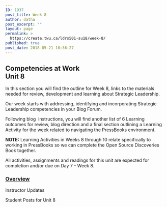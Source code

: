 ```yaml
---
ID: 1937
post_title: Week 8
author: datha
post_excerpt: ""
layout: page
permalink: >
  https://create.twu.ca/ldrs501-su18/week-8/
published: true
post_date: 2018-05-21 10:36:27
---
```




<!--themify_builder_static--><h2>Competencies at Work<br/>Unit 8</h2>
 <p>In this section you will find the outline for Week 8, links to the materials needed for review, development and learning about Strategic Leadership.

 Our week starts with addressing, identifying and incorporating Strategic Leadership competencies in your Blog Forum.

 Following blog  instructions, you will find another list of 6 Learning outcomes for review, blog direction and a final section outlining a Learning Activity for the week related to navigating the PressBooks environment.

 <strong>NOTE:</strong> Learning Activities in Weeks 8 through 10 relate specifically to working in PressBooks so we can complete the Open Source Discoveries Book together.

 All activities, assignments and readings for this unit are expected for completion and/or due on Day 7 - Week 8.</p>

 <a href="https://create.twu.ca/ldrs501-su18/unit-8/" >

 </a>
 <h3><a href="https://create.twu.ca/ldrs501-su18/unit-8/">Overview</a></h3>


 Instructor Updates

 Student Posts for Unit 8<!--/themify_builder_static-->
